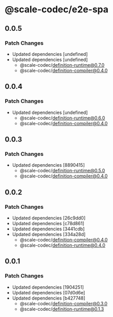 # @scale-codec/e2e-spa

## 0.0.5

### Patch Changes

-   Updated dependencies [undefined]
-   Updated dependencies [undefined]
    -   @scale-codec/definition-runtime@0.7.0
    -   @scale-codec/definition-compiler@0.4.0

## 0.0.4

### Patch Changes

-   Updated dependencies [undefined]
    -   @scale-codec/definition-runtime@0.6.0
    -   @scale-codec/definition-compiler@0.4.0

## 0.0.3

### Patch Changes

-   Updated dependencies [8890415]
    -   @scale-codec/definition-runtime@0.5.0
    -   @scale-codec/definition-compiler@0.4.0

## 0.0.2

### Patch Changes

-   Updated dependencies [26c9dd0]
-   Updated dependencies [c78d861]
-   Updated dependencies [3441cdb]
-   Updated dependencies [334a28d]
    -   @scale-codec/definition-compiler@0.4.0
    -   @scale-codec/definition-runtime@0.4.0

## 0.0.1

### Patch Changes

-   Updated dependencies [1904251]
-   Updated dependencies [07d0d6e]
-   Updated dependencies [b427748]
    -   @scale-codec/definition-compiler@0.3.0
    -   @scale-codec/definition-runtime@0.1.3
